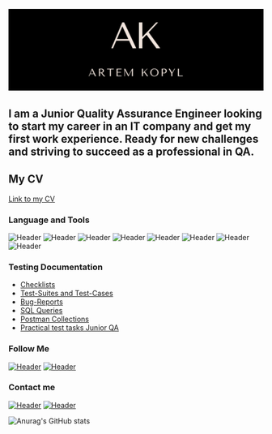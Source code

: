[![Header](https://github.com/ArtemKopyl/ArtemKopyl/blob/main/assets/AK2.png)](https://www.linkedin.com/in/artem-kopyl-212066264/) 

## I am a Junior Quality Assurance Engineer looking to start my career in an IT company and get my first work experience. Ready for new challenges and striving to succeed as a professional in QA. 

## My CV
[Link to my CV](https://drive.google.com/file/d/1od2jw67OSZ3JagqOARbNL6NyUAxg69F6/view?usp=share_link)

### Language and Tools
![Header](https://img.shields.io/badge/Jira-090909?style=for-the-badge&logo=jira&logoColor=136be1)
![Header](https://img.shields.io/badge/Postman-090909?style=for-the-badge&logo=postman&logoColor=f76935)
![Header](https://img.shields.io/badge/Swagger-090909?style=for-the-badge&logo=swagger&logoColor=7ede2b)
![Header](https://img.shields.io/badge/Github-090909?style=for-the-badge&logo=github&logoColor=8cc4d7)
![Header](https://img.shields.io/badge/Figma-090909?style=for-the-badge&logo=figma&logoColor=7d5fa6)
![Header](https://img.shields.io/badge/MySQL-090909?style=for-the-badge&logo=mysql&logoColor=00618a)
![Header](https://img.shields.io/badge/DevTools-090909?style=for-the-badge&logo=googlechrome&logoColor=2674f2)
![Header](https://img.shields.io/badge/TestRail-090909?style=for-the-badge&logo=&logoColor=71b556)

### Testing Documentation
- [Checklists](https://drive.google.com/drive/folders/1BMW5iQ6O57MxLzHYZ2z-hW3bXFzTKg3A)
- [Test-Suites and Test-Cases](https://drive.google.com/drive/folders/1wood-zIJLUbJXf1In_kP6DrOrXa_eQ3U)
- [Bug-Reports](https://drive.google.com/drive/folders/1NqhGH1gByiju3qUkb0J8yMcaGRLeqlLT)
- [SQL Queries](https://drive.google.com/drive/folders/1lOGbbTXGfnJbafW-J-uOBLO_hwwshpe4)
- [Postman Collections](https://drive.google.com/drive/folders/1011jkQsMF_RCg5WjJQYAmVerK77V5n0e)
- [Practical test tasks Junior QA](https://drive.google.com/drive/folders/1736Dr0X1ySkG4ZP6noCAqfyse9CAk4R8)

### Follow Me
[![Header](https://img.shields.io/badge/Instagram-090909?style=for-the-badge&logo=instagram&logoColor=9939a3)](https://www.instagram.com/artem_kopyl/)
[![Header](https://img.shields.io/badge/Linkedin-090909?style=for-the-badge&logo=linkedin&logoColor=0073b1)](https://www.linkedin.com/in/artem-kopyl-212066264/)

### Contact me
[![Header](https://img.shields.io/badge/Telegram-090909?style=for-the-badge&logo=telegram&logoColor=31a5db)](https://t.me/kopyl_artem)
[![Header](https://img.shields.io/badge/Viber-090909?style=for-the-badge&logo=viber&logoColor=8b00FF)](https://tinyurl.com/mub69xd4)

![Anurag's GitHub stats](https://github-readme-stats.vercel.app/api?username=ArtemKopyl&show_icons=true&theme=radical)